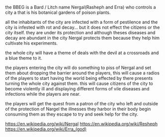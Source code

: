 the BBEG is a Bard / Litch name Nergal(Rasheph and  Erra) who controls a city a that is his botanical gardens of poison plants.

all the inhabitants of the city are infected with a form of pestilence and the city is infested with rot and decay... but it does not effect the citizens or the city itself. they are under its protection and although theses diseases and decay are abundant in the city Nergal protects them because they help him cultivate his experiments.

the whole city will have a theme of deals with the devil at a crossroads and a blue theme to it.

the players entering the city will do something to piss of Nergal and set them about dropping the barrier around the players, this will cause a radios of the players to start having the world being effected by there presents turning the whole city against them. this will cause citizens of the city to become violently ill and displaying different forms of vile diseases and infections while the players are near.

the players will get the quest from a patron of the city who left and outside of the protection of Nargel the illnesses they harbor in their body begin consuming them as they escape to try and seek help for the city.

https://en.wikipedia.org/wiki/Nergal
https://en.wikipedia.org/wiki/Resheph
https://en.wikipedia.org/wiki/Erra_(god)